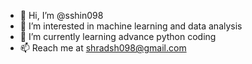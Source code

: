 - 👋 Hi, I’m @sshin098
- 👀 I’m interested in machine learning and data analysis 
- 🌱 I’m currently learning advance python coding 
- 📫 Reach me at shradsh098@gmail.com

<!---
sshin098/sshin098 is a ✨ special ✨ repository because its `README.md` (this file) appears on your GitHub profile.
You can click the Preview link to take a look at your changes.
--->
